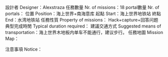 設計者 Designer：Alexstraza
任務數量 Nr. of missions：18
portal數量 Nr. of portals：
位置 Position：海上世界+南海意库
起點 Start：海上世界地铁站
終點 End：水湾地铁站
任務性質 Property of missions： Hack+capture+回答问题
典型完成時閒 Typical duration required：
建議交通方式 Suggested means of transportation：海上世界木地板内单车不能通行，建议步行。
任務地圖 Mission Map：

注意事項 Notice：